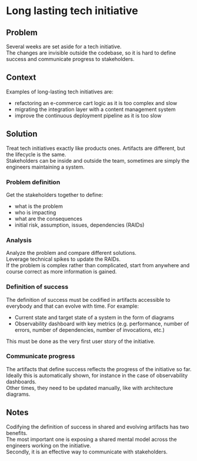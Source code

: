 # Long lasting tech initiative

## Problem
Several weeks are set aside for a tech initiative.  
The changes are invisible outside the codebase, so it is hard to define success and communicate progress to stakeholders.

## Context
Examples of long-lasting tech initiatives are:
- refactoring an e-commerce cart logic as it is too complex and slow
- migrating the integration layer with a content management system
- improve the continuous deployment pipeline as it is too slow

## Solution
Treat tech initiatives exactly like products ones. Artifacts are different, but the lifecycle is the same.  
Stakeholders can be inside and outside the team, sometimes are simply the engineers maintaining a system.

### Problem definition
Get the stakeholders together to define:
- what is the problem
- who is impacting
- what are the consequences
- initial risk, assumption, issues, dependencies (RAIDs)

### Analysis
Analyze the problem and compare different solutions.  
Leverage technical spikes to update the RAIDs.  
If the problem is complex rather than complicated, start from anywhere and course correct as more information is gained.

### Definition of success
The definition of success must be codified in artifacts accessible to everybody and that can evolve with time.
For example:
- Current state and target state of a system in the form of diagrams
- Observability dashboard with key metrics (e.g. performance, number of errors, number of dependencies, number of invocations, etc.)

This must be done as the very first user story of the initiative.

### Communicate progress
The artifacts that define success reflects the progress of the initiative so far.  
Ideally this is automatically shown, for instance in the case of observability dashboards.  
Other times, they need to be updated manually, like with architecture diagrams.

## Notes
Codifying the definition of success in shared and evolving artifacts has two benefits.  
The most important one is exposing a shared mental model across the engineers working on the initiative.  
Secondly, it is an effective way to communicate with stakeholders.